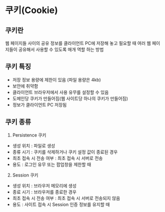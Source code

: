 # 쿠키(Cookie)

## 쿠키란
웹 페이지들 사이의 공유 정보를 클라이언트 PC에 저장해 놓고 필요할 때 여러 웹 페이지들이 공유해서 사용할 수 있도록 매개 역할 하는 방법     
      
## 쿠키 특징
- 저장 정보 용량에 제한이 있음 (파일 용량은 4kb)
- 보안에 취약함
- 클라이언트 브라우저에서 사용 유무를 설정할 수 있음
- 도메인당 쿠키가 만들어짐(웹 사이트당 하나의 쿠키가 만들어짐)
- 정보가 클라이언트 PC 저장됨

## 쿠키 종류
1) Persistence 쿠키
-  생성 위치 : 파일로 생성
-  종류 시기 : 쿠키를 삭제하거나 쿠키 설정 값이 종료된 경우
-  최초 접속 시 전송 여부 : 최초 접속 시 서버로 전송
-  용도 : 로그인 유무 또는 팝업창을 제한할 때
      

2) Session 쿠키
- 생성 위치 : 브라우저 메모리에 생성
- 종료 시기 : 브라우저를 종료한 경우
- 최초 접속 시 전송 여부 : 최초 접속 시 서버로 전송되지 않음
- 용도 : 사이트 접속 시 Session 인증 정보를 유지할 때
